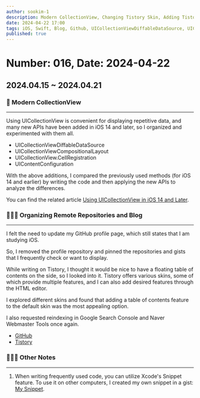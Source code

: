 ```yaml
---
author: sookim-1
description: Modern CollectionView, Changing Tistory Skin, Adding Tistory Features, Organizing GitHub Repositories
date: 2024-04-22 17:00
tags: iOS, Swift, Blog, Github, UICollectionViewDiffableDataSource, UICollectionViewCompositionalLayout, CellRegistration, CellConfiguration
published: true
---
```

# Number: 016, Date: 2024-04-22

## 2024.04.15 ~ 2024.04.21
### 📱 Modern CollectionView
---

Using UICollectionView is convenient for displaying repetitive data, and many new APIs have been added in iOS 14 and later, so I organized and experimented with them all.

- UICollectionViewDiffableDataSource
- UICollectionViewCompositionalLayout
- UICollectionView.CellRegistration
- UIContentConfiguration

With the above additions, I compared the previously used methods (for iOS 14 and earlier) by writing the code and then applying the new APIs to analyze the differences.

You can find the related article [Using UICollectionView in iOS 14 and Later](https://sookim-1.tistory.com/entry/iOS-iOS-14이상에서-UICollectionView-사용하기).

### 👨🏻‍💻 Organizing Remote Repositories and Blog
---

I felt the need to update my GitHub profile page, which still states that I am studying iOS.

So, I removed the profile repository and pinned the repositories and gists that I frequently check or want to display.

While writing on Tistory, I thought it would be nice to have a floating table of contents on the side, so I looked into it. Tistory offers various skins, some of which provide multiple features, and I can also add desired features through the HTML editor.

I explored different skins and found that adding a table of contents feature to the default skin was the most appealing option.

I also requested reindexing in Google Search Console and Naver Webmaster Tools once again.

- [GitHub](https://github.com/sookim-1)
- [Tistory](https://sookim-1.tistory.com/)

### 🙋🏻‍♂️ Other Notes
---

1. When writing frequently used code, you can utilize Xcode's Snippet feature. To use it on other computers, I created my own snippet in a gist: [My Snippet](https://gist.github.com/sookim-1/04552ce57b1e154a165121c5f064637f).

